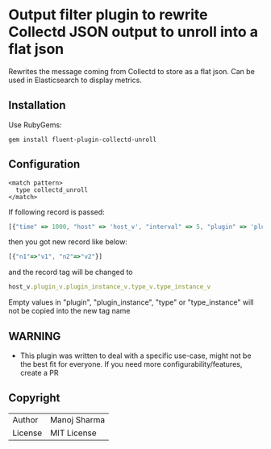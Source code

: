 # Output filter plugin to rewrite Collectd JSON output to unroll into a flat json

Rewrites the message coming from Collectd to store as a flat json. Can be used in Elasticsearch to display metrics.

## Installation

Use RubyGems:

    gem install fluent-plugin-collectd-unroll

## Configuration

    <match pattern>
      type collectd_unroll
    </match>

If following record is passed:

```js
[{"time" => 1000, "host" => 'host_v', "interval" => 5, "plugin" => 'plugin_v', "plugin_instance" => 'plugin_instance_v', "type" => 'type_v', "type_instance" => 'type_instance_v', "values" => ['v1', 'v2'], "dsnames" => ['n1', 'n2'], "dstypes" => ['t1', 't2']}]
```

then you got new record like below:

```js
[{"n1"=>"v1", "n2"=>"v2"}]
```

and the record tag will be changed to

```js
host_v.plugin_v.plugin_instance_v.type_v.type_instance_v
```

Empty values in "plugin", "plugin_instance", "type" or "type_instance" will not be copied into the new tag name


## WARNING

* This plugin was written to deal with a specific use-case, might not be the best fit for everyone. If you need more configurability/features, create a PR


## Copyright

<table>
  <tr>
    <td>Author</td><td>Manoj Sharma <vigyanik@gmail.com></td>
  </tr>
  <tr>
    <td>License</td><td>MIT License</td>
  </tr>
</table>
